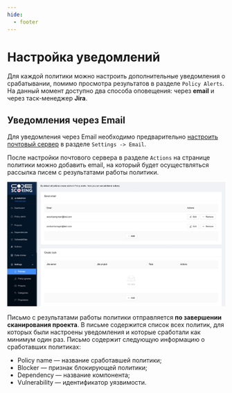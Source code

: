 ```yaml
---
hide:
  - footer
---
```


# Настройка уведомлений

Для каждой политики можно настроить дополнительные уведомления о срабатывании, помимо просмотра результатов в разделе `Policy Alerts`. На данный момент доступно два способа оповещения: через **email** и через таск-менеджер **Jira**.

## Уведомления через Email

Для уведомления через Email необходимо предварительно [настроить почтовый сервер](/on-premise/how-to/email-settings/) в разделе `Settings -> Email`.

После настройки почтового сервера в разделе `Actions` на странице политики можно добавить email, на который будет осуществляться рассылка писем с результатами работы политики.

![Add email](/assets/img/actions-email.png)

Письмо с результатами работы политики отправляется **по завершении сканирования проекта**. В письме содержится список всех политик, для которых были настроены уведомления и которые сработали как минимум один раз. Письмо содержит следующую информацию о сработавших политиках:

- Policy name — название сработавшей политики;
- Blocker — признак блокирующей политики;
- Dependency  — название компонента;
- Vulnerability — идентификатор уязвимости.